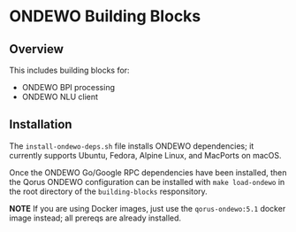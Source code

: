 # ONDEWO Building Blocks

## Overview

This includes building blocks for:
- ONDEWO BPI processing
- ONDEWO NLU client

## Installation

The `install-ondewo-deps.sh` file installs ONDEWO dependencies; it currently supports Ubuntu, Fedora, Alpine Linux, and MacPorts on macOS.

Once the ONDEWO Go/Google RPC dependencies have been installed, then the Qorus ONDEWO configuration can be installed with `make load-ondewo` in the root directory of the `building-blocks` responsitory.

**NOTE** If you are using Docker images, just use the `qorus-ondewo:5.1` docker image instead; all prereqs are already installed.
